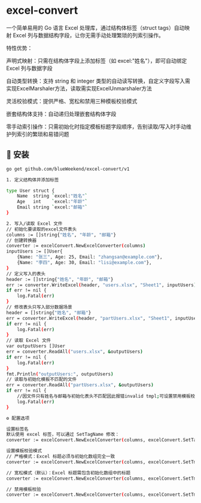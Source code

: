 # excel-convert

一个简单易用的 Go 语言 Excel 处理库，通过结构体标签（struct tags）自动映射 Excel 列与数据结构字段，让你无需手动处理繁琐的列索引操作。

特性优势：

声明式映射：只需在结构体字段上添加标签（如 excel:"姓名"），即可自动绑定 Excel 列与数据字段

自动类型转换：支持 string 和 integer 类型的自动读写转换，自定义字段写入需实现ExcelMarshaler方法，读取需实现ExcelUnmarshaler方法

灵活校验模式：提供严格、宽松和禁用三种模板校验模式

嵌套结构体支持：自动递归处理嵌套结构体字段

零手动索引操作：只需初始化时指定模板标题字段顺序，告别读取/写入时手动维护列索引的繁琐和易错问题

## 🚀 安装

```bash
go get github.com/blueWeekend/excel-convert/v1

1. 定义结构体并添加标签

type User struct {
    Name  string `excel:"姓名"`
    Age   int    `excel:"年龄"`
    Email string `excel:"邮箱"`
}

2. 写入/读取 Excel 文件
// 初始化要读取的excel文件表头
columns := []string{"姓名", "年龄", "邮箱"}
// 创建转换器
converter := excelConvert.NewExcelConverter(columns)
inputUsers := []User{
    {Name: "张三", Age: 25, Email: "zhangsan@example.com"},
    {Name: "李四", Age: 30, Email: "lisi@example.com"},
}
// 定义写入的表头
header := []string{"姓名", "年龄", "邮箱"}
err := converter.WriteExcel(header, "users.xlsx", "Sheet1", inputUsers)
if err != nil {
    log.Fatal(err)
}
// 修改表头只写入部分数据场景
header = []string{"姓名", "邮箱"}
err = converter.WriteExcel(header, "partUsers.xlsx", "Sheet1", inputUsers)
if err != nil {
    log.Fatal(err)
}
// 读取 Excel 文件
var outputUsers []User
err = converter.ReadAll("users.xlsx", &outputUsers)
if err != nil {
    log.Fatal(err)
}
fmt.Println("outputUsers:", outputUsers)
// 读取与初始化模板不匹配的文件
err = converter.ReadAll("partUsers.xlsx", &outputUsers)
if err != nil {
    //因文件只有姓名与邮箱与初始化表头不匹配因此报错invalid tmpl;可设置禁用模板校验正常读取：excelConvert.SetTmplCheckMode(excelConvert.TmplCheckDisable)
    log.Fatal(err)
}

⚙️ 配置选项

设置标签名
默认使用 excel 标签，可以通过 SetTagName 修改：
converter := excelConvert.NewExcelConverter(columns, excelConvert.SetTagName("json"))

设置模板校验模式
// 严格模式：Excel 标题必须与初始化数组完全一致
converter := excelConvert.NewExcelConverter(columns, excelConvert.SetTmplCheckMode(excelConvert.TmplCheckStrict))

// 宽松模式（默认）：Excel 标题需包含初始化数组中的标题
converter := excelConvert.NewExcelConverter(columns, excelConvert.SetTmplCheckMode(excelConvert.TmplCheckLenient))

// 禁用模板校验
converter := excelConvert.NewExcelConverter(columns, excelConvert.SetTmplCheckMode(excelConvert.TmplCheckDisable))